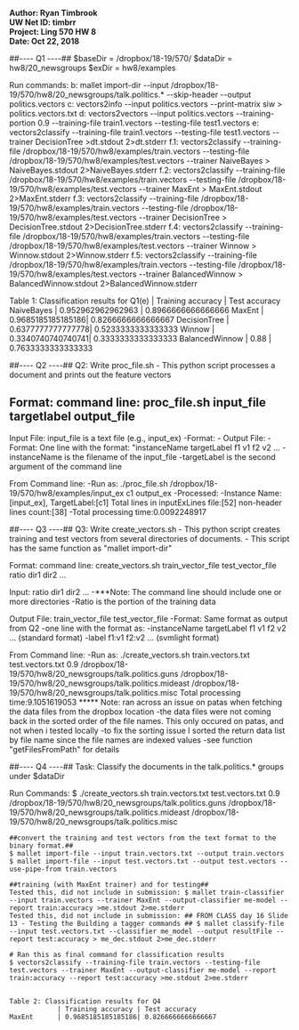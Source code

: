 **Author: Ryan Timbrook** <br>
**UW Net ID: timbrr** <br>
**Project: Ling 570 HW 8** <br>
**Date: Oct 22, 2018** <br>

##---- Q1 ----##
$baseDir = /dropbox/18-19/570/
$dataDir = hw8/20_newsgroups
$exDir = hw8/examples

Run commands:
b: mallet import-dir --input /dropbox/18-19/570/hw8/20_newsgroups/talk.politics.* --skip-header --output politics.vectors
c: vectors2info --input politics.vectors --print-matrix siw > politics.vectors.txt
d: vectors2vectors --input politics.vectors --training-portion 0.9 --training-file train1.vectors --testing-file test1.vectors
e: vectors2classify --training-file train1.vectors --testing-file test1.vectors --trainer DecisionTree >dt.stdout 2>dt.stderr
f.1: vectors2classify --training-file /dropbox/18-19/570/hw8/examples/train.vectors --testing-file /dropbox/18-19/570/hw8/examples/test.vectors --trainer NaiveBayes > NaiveBayes.stdout 2>NaiveBayes.stderr
f.2: vectors2classify --training-file /dropbox/18-19/570/hw8/examples/train.vectors --testing-file /dropbox/18-19/570/hw8/examples/test.vectors --trainer MaxEnt > MaxEnt.stdout 2>MaxEnt.stderr
f.3: vectors2classify --training-file /dropbox/18-19/570/hw8/examples/train.vectors --testing-file /dropbox/18-19/570/hw8/examples/test.vectors --trainer DecisionTree > DecisionTree.stdout 2>DecisionTree.stderr
f.4: vectors2classify --training-file /dropbox/18-19/570/hw8/examples/train.vectors --testing-file /dropbox/18-19/570/hw8/examples/test.vectors --trainer Winnow > Winnow.stdout 2>Winnow.stderr
f.5: vectors2classify --training-file /dropbox/18-19/570/hw8/examples/train.vectors --testing-file /dropbox/18-19/570/hw8/examples/test.vectors --trainer BalancedWinnow > BalancedWinnow.stdout 2>BalancedWinnow.stderr
	
Table 1: Classification results for Q1(e)
				| Training accuracy | Test accuracy
NaiveBayes		| 0.952962962962963	| 0.8966666666666666
MaxEnt			| 0.9685185185185186| 0.8266666666666667
DecisionTree	| 0.6377777777777778| 0.5233333333333333
Winnow			| 0.3340740740740741| 0.3333333333333333
BalancedWinnow	| 0.88				| 0.7633333333333333



##---- Q2 ----##
Q2: Write proc_file.sh
    - This python script processes a document and prints out the feature vectors
    
Format: command line: proc_file.sh input_file targetlabel output_file
 - 
Input File: input_file is a text file (e.g., input_ex)
    -Format: 
            - 
Output File:
   -Format: One line with the format: "instanceName targetLabel f1 v1 f2 v2 ...
        -instanceName is the filename of the input_file
        -targetLabel is the second argument of the command line
            
From Command line: 
-Run as: ./proc_file.sh /dropbox/18-19/570/hw8/examples/input_ex c1 output_ex
	-Processed:
		-Instance Name:[input_ex], TargetLabel:[c1] Total lines in inputExLines file:[52] non-header lines count:[38]
		-Total processing time:0.0092248917

##---- Q3 ----##
Q3: Write create_vectors.sh
    - This python script creates training and test vectors from several directories of documents.
    - This script has the same function as "mallet import-dir"
    
Format: command line: create_vectors.sh train_vector_file test_vector_file ratio dir1 dir2 ...
        
Input: ratio dir1 dir2 ...
    -***Note: The command line should include one or more directories
    -Ratio is the portion of the training data 

Output File: train_vector_file test_vector_file
   -Format: Same format as output from Q2
       -one line with the format as:
           -instanceName targetLabel f1 v1 f2 v2 ... (standard format)
           -label f1:v1 f2:v2 ... (svmlight format)
            
From Command line: 
-Run as: ./create_vectors.sh train.vectors.txt test.vectors.txt 0.9 /dropbox/18-19/570/hw8/20_newsgroups/talk.politics.guns /dropbox/18-19/570/hw8/20_newsgroups/talk.politics.mideast /dropbox/18-19/570/hw8/20_newsgroups/talk.politics.misc
Total processing time:9.1051619053
***** Note: ran across an issue on patas when fetching the data files from the dropbox location
		-the data files were not coming back in the sorted order of the file names. This only occured on patas, and not when i tested locally
		-to fix the sorting issue I sorted the return data list by file name since the file names are indexed values
		-see function "getFilesFromPath" for details


##---- Q4 ----##
Task: Classify the documents in the talk.politics.* groups under $dataDir

Run Commands:
	$ ./create_vectors.sh train.vectors.txt test.vectors.txt 0.9 /dropbox/18-19/570/hw8/20_newsgroups/talk.politics.guns /dropbox/18-19/570/hw8/20_newsgroups/talk.politics.mideast /dropbox/18-19/570/hw8/20_newsgroups/talk.politics.misc
	
	##convert the training and test vectors from the text format to the binary format.##
	$ mallet import-file --input train.vectors.txt --output train.vectors
	$ mallet import-file --input test.vectors.txt --output test.vectors --use-pipe-from train.vectors
	
	##training (with MaxEnt trainer) and for testing##
	Tested this, did not include in submission: $ mallet train-classifier --input train.vectors --trainer MaxEnt --output-classifier me-model --report train:accuracy >me.stdout 2>me.stderr
	Tested this, did not include in submission: ## FROM CLASS day 16 Slide 13 - Testing the Building a tagger commands ## $ mallet classify-file --input test.vectors.txt --classifier me_model --output resultFile --report test:accuracy > me_dec.stdout 2>me_dec.stderr
	
	# Ran this as final command for classification results
	$ vectors2classify --training-file train.vectors --testing-file test.vectors --trainer MaxEnt --output-classifier me-model --report train:accuracy --report test:accuracy >me.stdout 2>me.stderr
	
	
	Table 2: Classification results for Q4
				| Training accuracy | Test accuracy
	MaxEnt		| 0.9685185185185186| 0.8266666666666667
	




